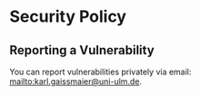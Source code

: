 # Security Policy

## Reporting a Vulnerability

You can report vulnerabilities privately via email: <mailto:karl.gaissmaier@uni-ulm.de>.

